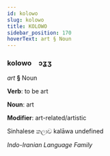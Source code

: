 ```yaml
---
id: kolowo
slug: kolowo
title: KOLOWO
sidebar_position: 170
hoverText: art § Noun
---
```


### kolowo&emsp;<span kind="abugida">ɔʓʒ</span>

*art* **§** Noun

**Verb**: to be art

**Noun**: art

**Modifier**: art-related/artistic

Sinhalese කලාව kalāwa undefined

*Indo-Iranian Language Family*